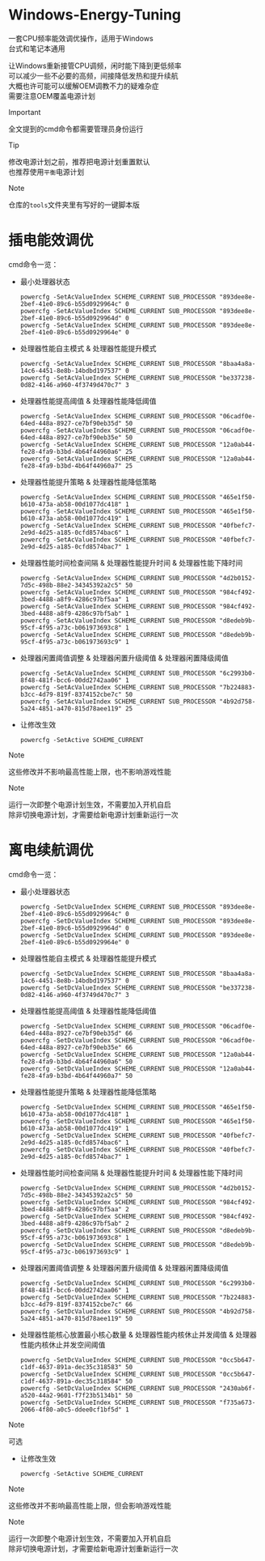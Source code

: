 # Windows-Energy-Tuning
一套CPU频率能效调优操作，适用于Windows  
台式和笔记本通用  
  
让Windows重新接管CPU调频，闲时能下降到更低频率  
可以减少一些不必要的高频，间接降低发热和提升续航  
大概也许可能可以缓解OEM调教不力的疑难杂症  
需要注意OEM覆盖电源计划  

> [!IMPORTANT]
> 全文提到的cmd命令都需要管理员身份运行  

> [!TIP]
> 修改电源计划之前，推荐把电源计划重置默认  
> 也推荐使用`平衡`电源计划  

> [!NOTE]
> 仓库的`tools`文件夹里有写好的一键脚本版  

# 插电能效调优
cmd命令一览：
- 最小处理器状态
  ```
  powercfg -SetAcValueIndex SCHEME_CURRENT SUB_PROCESSOR "893dee8e-2bef-41e0-89c6-b55d0929964c" 0
  powercfg -SetAcValueIndex SCHEME_CURRENT SUB_PROCESSOR "893dee8e-2bef-41e0-89c6-b55d0929964d" 0
  powercfg -SetAcValueIndex SCHEME_CURRENT SUB_PROCESSOR "893dee8e-2bef-41e0-89c6-b55d0929964e" 0
  ```
- 处理器性能自主模式 & 处理器性能提升模式
  ```
  powercfg -SetAcValueIndex SCHEME_CURRENT SUB_PROCESSOR "8baa4a8a-14c6-4451-8e8b-14bdbd197537" 0
  powercfg -SetAcValueIndex SCHEME_CURRENT SUB_PROCESSOR "be337238-0d82-4146-a960-4f3749d470c7" 3
  ```
- 处理器性能提高阈值 & 处理器性能降低阈值
  ```
  powercfg -SetAcValueIndex SCHEME_CURRENT SUB_PROCESSOR "06cadf0e-64ed-448a-8927-ce7bf90eb35d" 50
  powercfg -SetAcValueIndex SCHEME_CURRENT SUB_PROCESSOR "06cadf0e-64ed-448a-8927-ce7bf90eb35e" 50
  powercfg -SetAcValueIndex SCHEME_CURRENT SUB_PROCESSOR "12a0ab44-fe28-4fa9-b3bd-4b64f44960a6" 25
  powercfg -SetAcValueIndex SCHEME_CURRENT SUB_PROCESSOR "12a0ab44-fe28-4fa9-b3bd-4b64f44960a7" 25
  ```
- 处理器性能提升策略 & 处理器性能降低策略
  ```
  powercfg -SetAcValueIndex SCHEME_CURRENT SUB_PROCESSOR "465e1f50-b610-473a-ab58-00d1077dc418" 1
  powercfg -SetAcValueIndex SCHEME_CURRENT SUB_PROCESSOR "465e1f50-b610-473a-ab58-00d1077dc419" 1
  powercfg -SetAcValueIndex SCHEME_CURRENT SUB_PROCESSOR "40fbefc7-2e9d-4d25-a185-0cfd8574bac6" 1
  powercfg -SetAcValueIndex SCHEME_CURRENT SUB_PROCESSOR "40fbefc7-2e9d-4d25-a185-0cfd8574bac7" 1
  ```
- 处理器性能时间检查间隔 & 处理器性能提升时间 & 处理器性能下降时间
  ```
  powercfg -SetAcValueIndex SCHEME_CURRENT SUB_PROCESSOR "4d2b0152-7d5c-498b-88e2-34345392a2c5" 50
  powercfg -SetAcValueIndex SCHEME_CURRENT SUB_PROCESSOR "984cf492-3bed-4488-a8f9-4286c97bf5aa" 1
  powercfg -SetAcValueIndex SCHEME_CURRENT SUB_PROCESSOR "984cf492-3bed-4488-a8f9-4286c97bf5ab" 1
  powercfg -SetAcValueIndex SCHEME_CURRENT SUB_PROCESSOR "d8edeb9b-95cf-4f95-a73c-b061973693c8" 1
  powercfg -SetAcValueIndex SCHEME_CURRENT SUB_PROCESSOR "d8edeb9b-95cf-4f95-a73c-b061973693c9" 1
  ```
- 处理器闲置阈值调整 & 处理器闲置升级阈值 & 处理器闲置降级阈值
  ```
  powercfg -SetAcValueIndex SCHEME_CURRENT SUB_PROCESSOR "6c2993b0-8f48-481f-bcc6-00dd2742aa06" 1
  powercfg -SetAcValueIndex SCHEME_CURRENT SUB_PROCESSOR "7b224883-b3cc-4d79-819f-8374152cbe7c" 50
  powercfg -SetAcValueIndex SCHEME_CURRENT SUB_PROCESSOR "4b92d758-5a24-4851-a470-815d78aee119" 25
  ```
- 让修改生效
  ```
  powercfg -SetActive SCHEME_CURRENT
  ```

> [!NOTE]
> 这些修改并不影响最高性能上限，也不影响游戏性能  

> [!NOTE]
> 运行一次即整个电源计划生效，不需要加入开机自启  
> 除非切换电源计划，才需要给新电源计划重新运行一次  

# 离电续航调优
cmd命令一览：
- 最小处理器状态
  ```
  powercfg -SetDcValueIndex SCHEME_CURRENT SUB_PROCESSOR "893dee8e-2bef-41e0-89c6-b55d0929964c" 0
  powercfg -SetDcValueIndex SCHEME_CURRENT SUB_PROCESSOR "893dee8e-2bef-41e0-89c6-b55d0929964d" 0
  powercfg -SetDcValueIndex SCHEME_CURRENT SUB_PROCESSOR "893dee8e-2bef-41e0-89c6-b55d0929964e" 0
  ```
- 处理器性能自主模式 & 处理器性能提升模式
  ```
  powercfg -SetDcValueIndex SCHEME_CURRENT SUB_PROCESSOR "8baa4a8a-14c6-4451-8e8b-14bdbd197537" 0
  powercfg -SetDcValueIndex SCHEME_CURRENT SUB_PROCESSOR "be337238-0d82-4146-a960-4f3749d470c7" 3
  ```
- 处理器性能提高阈值 & 处理器性能降低阈值
  ```
  powercfg -SetDcValueIndex SCHEME_CURRENT SUB_PROCESSOR "06cadf0e-64ed-448a-8927-ce7bf90eb35d" 66
  powercfg -SetDcValueIndex SCHEME_CURRENT SUB_PROCESSOR "06cadf0e-64ed-448a-8927-ce7bf90eb35e" 66
  powercfg -SetDcValueIndex SCHEME_CURRENT SUB_PROCESSOR "12a0ab44-fe28-4fa9-b3bd-4b64f44960a6" 50
  powercfg -SetDcValueIndex SCHEME_CURRENT SUB_PROCESSOR "12a0ab44-fe28-4fa9-b3bd-4b64f44960a7" 50
  ```
- 处理器性能提升策略 & 处理器性能降低策略
  ```
  powercfg -SetDcValueIndex SCHEME_CURRENT SUB_PROCESSOR "465e1f50-b610-473a-ab58-00d1077dc418" 1
  powercfg -SetDcValueIndex SCHEME_CURRENT SUB_PROCESSOR "465e1f50-b610-473a-ab58-00d1077dc419" 1
  powercfg -SetDcValueIndex SCHEME_CURRENT SUB_PROCESSOR "40fbefc7-2e9d-4d25-a185-0cfd8574bac6" 1
  powercfg -SetDcValueIndex SCHEME_CURRENT SUB_PROCESSOR "40fbefc7-2e9d-4d25-a185-0cfd8574bac7" 1
  ```
- 处理器性能时间检查间隔 & 处理器性能提升时间 & 处理器性能下降时间
  ```
  powercfg -SetDcValueIndex SCHEME_CURRENT SUB_PROCESSOR "4d2b0152-7d5c-498b-88e2-34345392a2c5" 50
  powercfg -SetDcValueIndex SCHEME_CURRENT SUB_PROCESSOR "984cf492-3bed-4488-a8f9-4286c97bf5aa" 2
  powercfg -SetDcValueIndex SCHEME_CURRENT SUB_PROCESSOR "984cf492-3bed-4488-a8f9-4286c97bf5ab" 2
  powercfg -SetDcValueIndex SCHEME_CURRENT SUB_PROCESSOR "d8edeb9b-95cf-4f95-a73c-b061973693c8" 1
  powercfg -SetDcValueIndex SCHEME_CURRENT SUB_PROCESSOR "d8edeb9b-95cf-4f95-a73c-b061973693c9" 1
  ```
- 处理器闲置阈值调整 & 处理器闲置升级阈值 & 处理器闲置降级阈值
  ```
  powercfg -SetDcValueIndex SCHEME_CURRENT SUB_PROCESSOR "6c2993b0-8f48-481f-bcc6-00dd2742aa06" 1
  powercfg -SetDcValueIndex SCHEME_CURRENT SUB_PROCESSOR "7b224883-b3cc-4d79-819f-8374152cbe7c" 66
  powercfg -SetDcValueIndex SCHEME_CURRENT SUB_PROCESSOR "4b92d758-5a24-4851-a470-815d78aee119" 50
  ```
- 处理器性能核心放置最小核心数量 & 处理器性能内核休止并发阈值 & 处理器性能内核休止并发空间阈值
  ```
  powercfg -SetDcValueIndex SCHEME_CURRENT SUB_PROCESSOR "0cc5b647-c1df-4637-891a-dec35c318583" 50
  powercfg -SetDcValueIndex SCHEME_CURRENT SUB_PROCESSOR "0cc5b647-c1df-4637-891a-dec35c318584" 50
  powercfg -SetDcValueIndex SCHEME_CURRENT SUB_PROCESSOR "2430ab6f-a520-44a2-9601-f7f23b5134b1" 50
  powercfg -SetDcValueIndex SCHEME_CURRENT SUB_PROCESSOR "f735a673-2066-4f80-a0c5-ddee0cf1bf5d" 1
  ```

> [!NOTE]
> 可选  

- 让修改生效
  ```
  powercfg -SetActive SCHEME_CURRENT
  ```

> [!NOTE]
> 这些修改并不影响最高性能上限，但会影响游戏性能  

> [!NOTE]
> 运行一次即整个电源计划生效，不需要加入开机自启  
> 除非切换电源计划，才需要给新电源计划重新运行一次  
